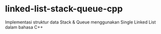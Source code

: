 # linked-list-stack-queue-cpp
Implementasi struktur data Stack &amp; Queue menggunakan Single Linked List dalam bahasa C++

